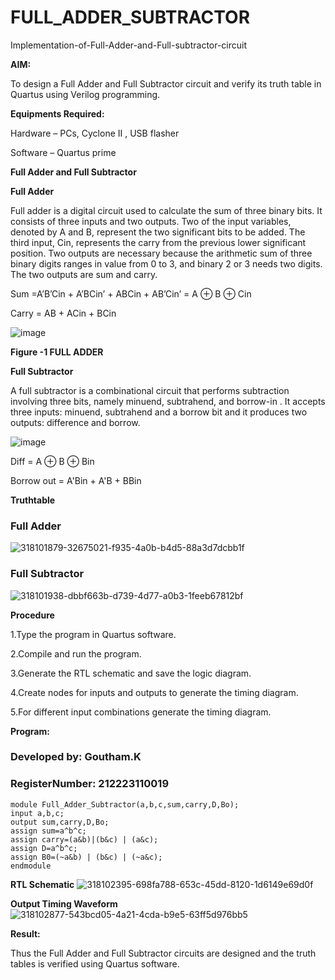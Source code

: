 # FULL_ADDER_SUBTRACTOR

Implementation-of-Full-Adder-and-Full-subtractor-circuit

**AIM:**

To design a Full Adder and Full Subtractor circuit and verify its truth table in Quartus using Verilog programming.

**Equipments Required:**

Hardware – PCs, Cyclone II , USB flasher

Software – Quartus prime

**Full Adder and Full Subtractor**

**Full Adder**

Full adder is a digital circuit used to calculate the sum of three binary bits. It consists of three inputs and two outputs. Two of the input variables, denoted by A and B, represent the two significant bits to be added. The third input, Cin, represents the carry from the previous lower significant position. Two outputs are necessary because the arithmetic sum of three binary digits ranges in value from 0 to 3, and binary 2 or 3 needs two digits. The two outputs are sum and carry.

Sum =A’B’Cin + A’BCin’ + ABCin + AB’Cin’ = A ⊕ B ⊕ Cin 

Carry = AB + ACin + BCin

![image](https://github.com/naavaneetha/FULL_ADDER_SUBTRACTOR/assets/154305477/0f30ba51-5ffb-4198-845f-18e054f675e7)

**Figure -1 FULL ADDER**

**Full Subtractor**

A full subtractor is a combinational circuit that performs subtraction involving three bits, namely minuend, subtrahend, and borrow-in . It accepts three inputs: minuend, subtrahend and a borrow bit and it produces two outputs: difference and borrow.

![image](https://github.com/naavaneetha/FULL_ADDER_SUBTRACTOR/assets/154305477/02b24f51-ab51-4304-9ad6-7b81ffc1ead5)

Diff = A ⊕ B ⊕ Bin 

Borrow out = A'Bin + A'B + BBin

**Truthtable**
### Full Adder
![318101879-32675021-f935-4a0b-b4d5-88a3d7dcbb1f](https://github.com/Goutham2306/FULL_ADDER_SUBTRACTOR/assets/138971154/2f3b346b-2310-417d-b44c-bdbb8d88dec0)
### Full Subtractor
![318101938-dbbf663b-d739-4d77-a0b3-1feeb67812bf](https://github.com/Goutham2306/FULL_ADDER_SUBTRACTOR/assets/138971154/de5f2912-88e4-42bf-b9f8-46ae273de7ea)

**Procedure**

1.Type the program in Quartus software.

2.Compile and run the program.

3.Generate the RTL schematic and save the logic diagram.

4.Create nodes for inputs and outputs to generate the timing diagram.

5.For different input combinations generate the timing diagram.

**Program:**

### Developed by: Goutham.K
### RegisterNumber: 212223110019
```
module Full_Adder_Subtractor(a,b,c,sum,carry,D,Bo);
input a,b,c;
output sum,carry,D,Bo;
assign sum=a^b^c;
assign carry=(a&b)|(b&c) | (a&c);
assign D=a^b^c;
assign B0=(~a&b) | (b&c) | (~a&c);
endmodule
```

**RTL Schematic**
![318102395-698fa788-653c-45dd-8120-1d6149e69d0f](https://github.com/Goutham2306/FULL_ADDER_SUBTRACTOR/assets/138971154/9668400a-d417-4ec2-9af5-c1b2a30cb8ca)


**Output Timing Waveform**
![318102877-543bcd05-4a21-4cda-b9e5-63ff5d976bb5](https://github.com/Goutham2306/FULL_ADDER_SUBTRACTOR/assets/138971154/021734d5-d96c-4424-9610-47baf43146c4)


**Result:**

Thus the Full Adder and Full Subtractor circuits are designed and the truth tables is verified using Quartus software.




